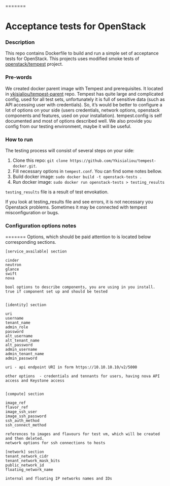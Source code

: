 
=======
# Acceptance tests for OpenStack

### Description

This repo contains Dockerfile to build and run a simple set of acceptance tests for OpenStack. This projects uses modified smoke tests of [openstack/tempest](https://github.com/openstack/tempest) project.

### Pre-words

We created docker parent image with Tempest and prerequisites. It located in  [ykisialiou/tempest-parent](https://registry.hub.docker.com/u/ykisialiou/tempest-parent/) repo. Tempest has quite large and complicated config, used for all test sets, unfortunately it is full of sensitive data (such as API accessing user with credentials). So, it’s would be better to configure  a lot of options on your side (users credentials, network options, openstack components and features, used on your installation).  tempest.config is self documented and most of options described well. We also provide you config from our testing environment, maybe it will be useful. 

### How to run

The testing process will consist of several steps on your side:

1. Clone this repo: `git clone https://github.com/Ykisialiou/tempest-docker.git`.
1. Fill necessary options in `tempest.conf`. You can find some notes bellow.
1. Build docker image: `sudo docker build -t openstack-tests .`
1. Run docker image: `sudo docker run openstack-tests > testing_results`

`testing_results` file is a result of test envokation.

If you look at testing_results file and see errors, it is not necessary you Openstack problems. Sometimes it may be connected with  tempest misconfiguration or bugs.

### Configuration options notes


=======
Options, which should be paid attention to is located below corresponding sections. 
```
[service_available] section

cinder
neutron
glance
swift
nova

bool options to describe components, you are using in you install. true if component set up and should be tested


[identity] section

uri
username
tenant_name
admin_role
password
alt_username
alt_tenant_name
alt_password
admin_username
admin_tenant_name
admin_password

uri - api endpoint URI in form https://10.10.10.10/v2/5000

other options  - credentials and tennants for users, having nova API access and Keystone access


[compute] section

image_ref
flavor_ref 
image_ssh_user
image_ssh_password
ssh_auth_method
ssh_connect_method

references to images and flavours for test vm, which will be created and then deleted. 
network options for ssh connections to hosts

[network] section
tenant_network_cidr 
tenant_network_mask_bits 
public_network_id
floating_network_name

internal and floating IP networks names and IDs
```
